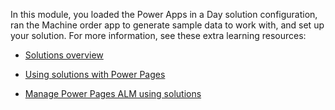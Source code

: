 In this module, you loaded the Power Apps in a Day solution configuration, ran the Machine order app to generate sample data to work with, and set up your solution. For more information, see these extra learning resources:

- [Solutions overview](/power-apps/maker/data-platform/solutions-overview/?azure-portal=true)

- [Using solutions with Power Pages](/power-pages/configure/power-pages-solutions/?azure-portal=true)

- [Manage Power Pages ALM using solutions](/power-platform/release-plan/2023wave1/power-pages/manage-power-pages-alm-using-solutions/?azure-portal=true)
